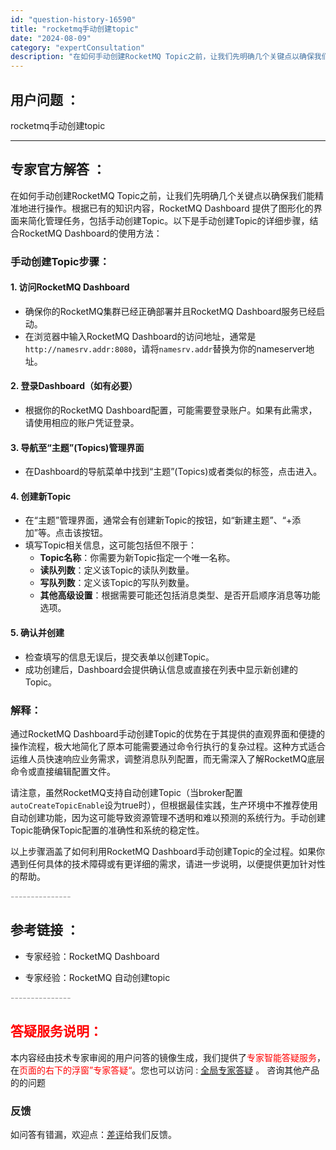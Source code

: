 ```yaml
---
id: "question-history-16590"
title: "rocketmq手动创建topic"
date: "2024-08-09"
category: "expertConsultation"
description: "在如何手动创建RocketMQ Topic之前，让我们先明确几个关键点以确保我们能精准地进行操作。根据已有的知识内容，RocketMQ Dashboard 提供了图形化的界面来简化管理任务，包括手动创建Topic。以下是手动创建Topic的详细步骤，结合RocketMQ Dashboard的使用方法"
---
```


## 用户问题 ： 
 rocketmq手动创建topic  

---------------
## 专家官方解答 ：

在如何手动创建RocketMQ Topic之前，让我们先明确几个关键点以确保我们能精准地进行操作。根据已有的知识内容，RocketMQ Dashboard 提供了图形化的界面来简化管理任务，包括手动创建Topic。以下是手动创建Topic的详细步骤，结合RocketMQ Dashboard的使用方法：

### 手动创建Topic步骤：

#### 1. 访问RocketMQ Dashboard
- 确保你的RocketMQ集群已经正确部署并且RocketMQ Dashboard服务已经启动。
- 在浏览器中输入RocketMQ Dashboard的访问地址，通常是`http://namesrv.addr:8080`，请将`namesrv.addr`替换为你的nameserver地址。

#### 2. 登录Dashboard（如有必要）
- 根据你的RocketMQ Dashboard配置，可能需要登录账户。如果有此需求，请使用相应的账户凭证登录。

#### 3. 导航至“主题”(Topics)管理界面
- 在Dashboard的导航菜单中找到“主题”(Topics)或者类似的标签，点击进入。

#### 4. 创建新Topic
- 在“主题”管理界面，通常会有创建新Topic的按钮，如“新建主题”、“+添加”等。点击该按钮。
- 填写Topic相关信息，这可能包括但不限于：
  - **Topic名称**：你需要为新Topic指定一个唯一名称。
  - **读队列数**：定义该Topic的读队列数量。
  - **写队列数**：定义该Topic的写队列数量。
  - **其他高级设置**：根据需要可能还包括消息类型、是否开启顺序消息等功能选项。

#### 5. 确认并创建
- 检查填写的信息无误后，提交表单以创建Topic。
- 成功创建后，Dashboard会提供确认信息或直接在列表中显示新创建的Topic。

### 解释：
通过RocketMQ Dashboard手动创建Topic的优势在于其提供的直观界面和便捷的操作流程，极大地简化了原本可能需要通过命令行执行的复杂过程。这种方式适合运维人员快速响应业务需求，调整消息队列配置，而无需深入了解RocketMQ底层命令或直接编辑配置文件。

请注意，虽然RocketMQ支持自动创建Topic（当broker配置`autoCreateTopicEnable`设为true时），但根据最佳实践，生产环境中不推荐使用自动创建功能，因为这可能导致资源管理不透明和难以预测的系统行为。手动创建Topic能确保Topic配置的准确性和系统的稳定性。

以上步骤涵盖了如何利用RocketMQ Dashboard手动创建Topic的全过程。如果你遇到任何具体的技术障碍或有更详细的需求，请进一步说明，以便提供更加针对性的帮助。


<font color="#949494">---------------</font> 


## 参考链接 ：

* 专家经验：RocketMQ Dashboard 
 
 * 专家经验：RocketMQ 自动创建topic 


 <font color="#949494">---------------</font> 
 


## <font color="#FF0000">答疑服务说明：</font> 

本内容经由技术专家审阅的用户问答的镜像生成，我们提供了<font color="#FF0000">专家智能答疑服务</font>，在<font color="#FF0000">页面的右下的浮窗”专家答疑“</font>。您也可以访问 : [全局专家答疑](https://answer.opensource.alibaba.com/docs/intro) 。 咨询其他产品的的问题

### 反馈
如问答有错漏，欢迎点：[差评](https://ai.nacos.io/user/feedbackByEnhancerGradePOJOID?enhancerGradePOJOId=16597)给我们反馈。

